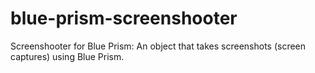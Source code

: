 # blue-prism-screenshooter
Screenshooter for Blue Prism: An object that takes screenshots (screen captures) using Blue Prism.
